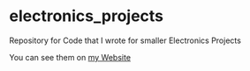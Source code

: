 # electronics_projects
Repository for Code that I wrote for smaller Electronics Projects

You can see them on [my Website](https://enriquelopezcode.github.io/)
